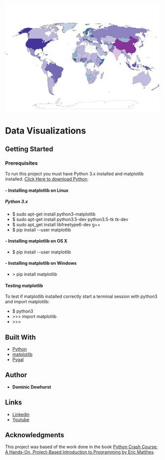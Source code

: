 <img src="world_populations.PNG">

# Data Visualizations

## Getting Started

### Prerequisites

To run this project you must have Python 3.x installed and matplotlib installed. [Click Here to download Python](https://www.python.org).

#### - Installing matplotlib on Linux 

##### Python 3.x

* $ sudo apt-get install python3-matplotlib
* $ sudo apt-get install python3.5-dev python3.5-tk tk-dev
* $ sudo apt_get install libfreetype6-dev g++
* $ pip install --user matplotlib

#### - Installing matplotlib on OS X

* $ pip install --user matplotlib

#### - Installing matplotlib on Windows

* \> pip install matplotlib

#### Testing matplotlib

To test if matplotlib installed correctly start a terminal session with python3 and import matplotlib:
* $ python3
* \>\>\> import matplotlib
* \>\>\>

## Built With

* [Python](python.org)
* [matplotlib](matplotlib.org)
* [Pygal](pygal.org)

## Author

* **Dominic Dewhurst**

## Links
* [Linkedin](https://www.linkedin.com/in/dominic-dewhurst-b1a971129)
* [Youtube](https://www.youtube.com/channel/UCPrj3XZlY39YiaHc6yaodLg)

## Acknowledgments

This project was based of the work done in the book [Python Crash Course: A Hands-On, Project-Based Introduction to Programming by Eric Matthes](https://www.amazon.com/Python-Crash-Course-Hands-Project-Based/dp/1593276036/ref=sr_1_1?ie=UTF8&qid=1499567328&sr=8-1&keywords=python+crash+course).
